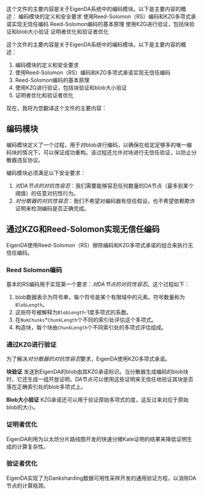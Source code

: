 这个文件的主要内容是关于EigenDA系统中的编码模块。以下是主要内容的概述：
编码模块的定义和安全要求
使用Reed-Solomon（RS）编码和KZG多项式承诺实现无信任编码
Reed-Solomon编码的基本原理
使用KZG进行验证，包括块验证和blob大小验证
证明者优化和验证者优化





这个文件的主要内容是关于EigenDA系统中的编码模块。以下是主要内容的概述：
1. 编码模块的定义和安全要求
2. 使用Reed-Solomon（RS）编码和KZG多项式承诺实现无信任编码
3. Reed-Solomon编码的基本原理
4. 使用KZG进行验证，包括块验证和blob大小验证
5. 证明者优化和验证者优化

现在，我将为您翻译这个文件的主要内容：

## 编码模块

编码模块定义了一个过程，用于对blob进行编码，以确保在给定足够多的唯一编码块的情况下，可以保证成功重构。该过程还允许对块进行无信任验证，以防止分散器违反协议。

编码模块必须满足以下安全要求：
1. *对DA节点的对抗性容忍*：我们需要能够容忍任何数量的DA节点（最多到某个阈值）的任意对抗性行为。
2. *对分散器的对抗性容忍*：我们不希望对编码器有信任假设，也不希望依赖欺诈证明来检测编码是否正确完成。

## 通过KZG和Reed-Solomon实现无信任编码

EigenDA使用Reed-Solomon（RS）擦除编码和KZG多项式承诺的组合来执行无信任编码。

### Reed Solomon编码

基本的RS编码用于实现第一个要求：*对DA节点的对抗性容忍*。这个过程如下：

1. blob数据表示为符号串，每个符号是某个有限域中的元素。符号数量称为`BlobLength`。
2. 这些符号被解释为`BlobLength`-1度多项式的系数。
3. 在`NumChunks`*`ChunkLength`个不同的索引处评估这个多项式。
4. 构造块，每个块由`ChunkLength`个不同索引处的多项式评估组成。

### 通过KZG进行验证

为了解决*对分散器的对抗性容忍*要求，EigenDA使用KZG多项式承诺。

**块验证**
发送到EigenDA的blob由其KZG承诺标识。当分散器生成编码的blob块时，它还生成一组开放证明，DA节点可以使用这些证明来无信任地验证其块是否落在正确索引处的blob多项式上。

**Blob大小验证**
KZG承诺还可以用于验证原始多项式的度，这反过来对应于原始blob的大小。

### 证明者优化

EigenDA利用为以太坊分片路线图开发的快速分摊Kate证明的结果来降低证明生成的计算复杂性。

### 验证者优化

EigenDA实现了为Danksharding数据可用性采样开发的通用验证方程，以消除DA节点的计算瓶颈。


